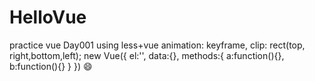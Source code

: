 # HelloVue
practice vue
Day001
using less+vue
animation: keyframe, clip: rect(top, right,bottom,left);
new Vue({
  el:'',
  data:{},
  methods:{
    a:function(){},
    b:function(){}
  }
})
😄
